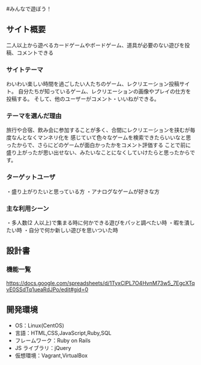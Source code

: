 #みんなで遊ぼう！

## サイト概要

二人以上から遊べるカードゲームやボードゲーム、道具が必要のない遊びを投稿、コメントできる

### サイトテーマ

わいわい楽しい時間を過ごしたい人たちのゲーム、レクリエーション投稿サイト。
自分たちが知っているゲーム、レクリエーションの画像やプレイの仕方を投稿する。
そして、他のユーザーがコメント・いいねができる。

### テーマを選んだ理由

旅行や合宿、飲み会に参加することが多く、合間にレクリエーションを挟むが毎度なんとなくマンネリ化を
感じていて色々なゲームを検索できたらいいなと思ったからで、さらにどのゲームが面白かったかをコメント評価する
ことで前に盛り上がったが思い出せない、みたいなことになくしていけたらと思ったからです。

### ターゲットユーザ

・盛り上がりたいと思っている方
・アナログなゲームが好きな方

### 主な利用シーン

・多人数(2 人以上)で集まる時に何かできる遊びをパッと調べたい時
・暇を潰したい時
・自分で何か新しい遊びを思いついた時

## 設計書

### 機能一覧

https://docs.google.com/spreadsheets/d/1TyxClPL7O4HvnM73w5_7EgcXTqvE0SSdTq1ueaRdJPo/edit#gid=0

## 開発環境

- OS：Linux(CentOS)
- 言語：HTML,CSS,JavaScript,Ruby,SQL
- フレームワーク：Ruby on Rails
- JS ライブラリ：jQuery
- 仮想環境：Vagrant,VirtualBox

